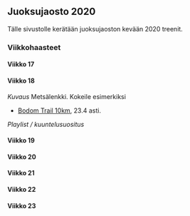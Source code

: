 ## Juoksujaosto 2020

Tälle sivustolle kerätään juoksujaoston kevään 2020 treenit. 

### Viikkohaasteet

#### Viikko 17

#### Viikko 18

*Kuvaus*
Metsälenkki. Kokeile esimerkiksi

- [Bodom Trail 10km](https://www.instagram.com/p/B-9svglhTaV/), 23.4 asti. 

*Playlist / kuuntelusuositus*

#### Viikko 19

#### Viikko 20

#### Viikko 21

#### Viikko 22

#### Viikko 23


